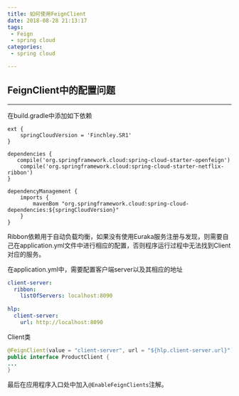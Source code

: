 ```yaml
---
title: 如何使用FeignClient
date: 2018-08-28 21:13:17
tags:
 - Feign
 - spring cloud
categories:
 - spring cloud

---
```


## FeignClient中的配置问题

----

在build.gradle中添加如下依赖

```}
ext {
    springCloudVersion = 'Finchley.SR1'
}

dependencies {
   compile('org.springframework.cloud:spring-cloud-starter-openfeign')
    compile('org.springframework.cloud:spring-cloud-starter-netflix-ribbon')
}

dependencyManagement {
    imports {
        mavenBom "org.springframework.cloud:spring-cloud-dependencies:${springCloudVersion}"
    }
}
```

<!--more-->

Ribbon依赖用于自动负载均衡，如果没有使用Euraka服务注册与发现，则需要自己在application.yml文件中进行相应的配置，否则程序运行过程中无法找到Client对应的服务。

在application.yml中，需要配置客户端server以及其相应的地址

```yaml
client-server:
  ribbon:
    listOfServers: localhost:8090
    
hlp:
  client-server:
    url: http://localhost:8090
```

Client类

```java
@FeignClient(value = "client-server", url = "${hlp.client-server.url}")
public interface ProductClient {
...
}
```

最后在应用程序入口处中加入`@EnableFeignClients`注解。